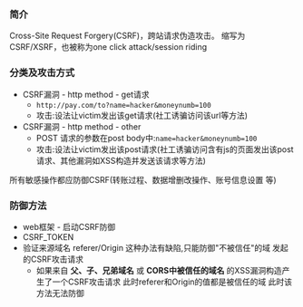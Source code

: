 ### 简介

Cross-Site Request Forgery(CSRF)，跨站请求伪造攻击。
缩写为 CSRF/XSRF，也被称为one click attack/session riding

### 分类及攻击方式

* CSRF漏洞 - http method - get请求
  * `http://pay.com/to?name=hacker&moneynumb=100`
  * 攻击:设法让victim发出该get请求(社工诱骗访问该url等方法)
* CSRF漏洞 - http method - other
  * POST 请求的参数在post body中:`name=hacker&moneynumb=100`
  * 攻击:设法让victim发出该post请求(社工诱骗访问含有js的页面发出该post请求、其他漏洞如XSS构造并发送该请求等方法)

所有敏感操作都应防御CSRF(转账过程、数据增删改操作、账号信息设置 等)

### 防御方法

* web框架 - 启动CSRF防御
* CSRF_TOKEN
* 验证来源域名 referer/Origin 这种办法有缺陷,只能防御"不被信任"的域 发起的CSRF攻击请求
  * 如果来自 **父、子、兄弟域名** 或 **CORS中被信任的域名** 的XSS漏洞构造产生了一个CSRF攻击请求 此时referer和Origin的值都是被信任的域 此时该方法无法防御

